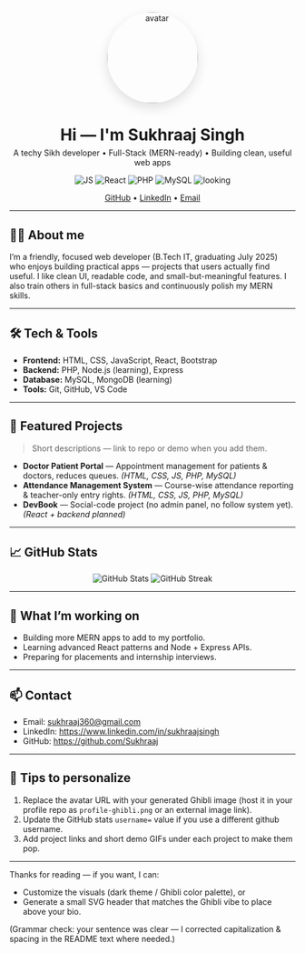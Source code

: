 <!-- README.md for GitHub profile -->
<!-- Replace placeholders like USERNAME, EMAIL, and links as needed -->

<div align="center">
  <!-- Avatar (replace with your generated Ghibli-style image link) -->
  <img src="https://raw.githubusercontent.com/USERNAME/USERNAME/main/profile-ghibli.png" alt="avatar" width="160" style="border-radius:50%; box-shadow: 0 8px 20px rgba(0,0,0,0.12)">

  <h1 style="margin-bottom: 6px">Hi — I'm <strong>Sukhraaj Singh</strong></h1>
  <p style="margin-top:0">A techy Sikh developer • Full-Stack (MERN-ready) • Building clean, useful web apps</p>

  <!-- Quick badges -->
  <p>
    <img src="https://img.shields.io/badge/Stack-JavaScript-orange?logo=javascript&logoColor=white" alt="JS">
    <img src="https://img.shields.io/badge/Stack-React-blue?logo=react&logoColor=white" alt="React">
    <img src="https://img.shields.io/badge/Stack-PHP-8892BF?logo=php&logoColor=white" alt="PHP">
    <img src="https://img.shields.io/badge/Stack-MySQL-4479A1?logo=mysql&logoColor=white" alt="MySQL">
    <img src="https://img.shields.io/badge/Looking%20for%20-%20Internships-brightgreen" alt="looking">
  </p>

  <!-- Social links -->
  <p>
    <a href="https://github.com/Sukhraaj" target="_blank">GitHub</a> •
    <a href="https://www.linkedin.com/in/sukhraajsingh" target="_blank">LinkedIn</a> •
    <a href="mailto:sukhraaj360@gmail.com">Email</a>
  </p>
</div>

---

## 👨‍💻 About me
I’m a friendly, focused web developer (B.Tech IT, graduating July 2025) who enjoys building practical apps — projects that users actually find useful. I like clean UI, readable code, and small-but-meaningful features. I also train others in full-stack basics and continuously polish my MERN skills.

---

## 🛠️ Tech & Tools
- **Frontend:** HTML, CSS, JavaScript, React, Bootstrap  
- **Backend:** PHP, Node.js (learning), Express  
- **Database:** MySQL, MongoDB (learning)  
- **Tools:** Git, GitHub, VS Code

---

## 🚀 Featured Projects
> Short descriptions — link to repo or demo when you add them.

- **Doctor Patient Portal** — Appointment management for patients & doctors, reduces queues. *(HTML, CSS, JS, PHP, MySQL)*  
- **Attendance Management System** — Course-wise attendance reporting & teacher-only entry rights. *(HTML, CSS, JS, PHP, MySQL)*  
- **DevBook** — Social-code project (no admin panel, no follow system yet). *(React + backend planned)*

---

## 📈 GitHub Stats
<!-- Put this block in README as-is — replace USERNAME with your GitHub username -->
<p align="center">
  <img src="https://github-readme-stats.vercel.app/api?username=Sukhraaj&show_icons=true&theme=default&count_private=true" alt="GitHub Stats" />
  <img src="https://github-readme-streak-stats.herokuapp.com/?user=Sukhraaj&theme=default" alt="GitHub Streak" />
</p>

---

## 🧩 What I’m working on
- Building more MERN apps to add to my portfolio.
- Learning advanced React patterns and Node + Express APIs.
- Preparing for placements and internship interviews.

---

## 📫 Contact
- Email: sukhraaj360@gmail.com  
- LinkedIn: https://www.linkedin.com/in/sukhraajsingh  
- GitHub: https://github.com/Sukhraaj

---

## 🎯 Tips to personalize
1. Replace the avatar URL with your generated Ghibli image (host it in your profile repo as `profile-ghibli.png` or an external image link).  
2. Update the GitHub stats `username=` value if you use a different github username.  
3. Add project links and short demo GIFs under each project to make them pop.

---

Thanks for reading — if you want, I can:
- Customize the visuals (dark theme / Ghibli color palette), or  
- Generate a small SVG header that matches the Ghibli vibe to place above your bio.

(Grammar check: your sentence was clear — I corrected capitalization & spacing in the README text where needed.)
